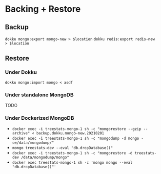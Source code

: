 # Backing + Restore

## Backup

`dokku mongo:export mongo-new > $location`
`dokku redis:export redis-new > $location`

## Restore

### Under Dokku

`dokku mongo:import mongo < asdf`

### Under standalone MongoDB

TODO

### Under Dockerized MongoDB

- `docker exec -i treestats-mongo-1 sh -c "mongorestore --gzip --archive" < backup.dokku.mongo-new.20210201`
- `docker exec -i treestats-mongo-1 sh -c "mongodump -d mongo -o=/data/mongodump/"`
- `mongo treestats-dev --eval "db.dropDatabase()"`
- `docker exec -i treestats-mongo-1 sh -c "mongorestore -d treestats-dev /data/mongodump/mongo"`
- `docker exec treestats-mongo-1 sh -c 'mongo mongo --eval "db.dropDatabase()"'`
